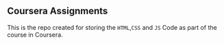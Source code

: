 ## Coursera Assignments

This is the repo created for storing the `HTML`,`CSS` and `JS` Code as part of the course in Coursera.
